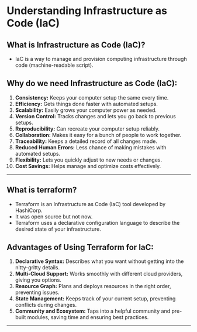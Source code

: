 # Understanding Infrastructure as Code (IaC)

## What is Infrastructure as Code (IaC)?

- IaC is a way to manage and provision computing infrastructure through code (machine-readable script).

## Why do we need Infrastructure as Code (IaC):

1.  **Consistency:** Keeps your computer setup the same every time.
2.  **Efficiency:** Gets things done faster with automated setups.
3.  **Scalability:** Easily grows your computer power as needed.
4.  **Version Control:** Tracks changes and lets you go back to previous setups.
5.  **Reproducibility:** Can recreate your computer setup reliably.
6.  **Collaboration:** Makes it easy for a bunch of people to work together.
7.  **Traceability:** Keeps a detailed record of all changes made.
8.  **Reduced Human Errors:** Less chance of making mistakes with automated setups.
9.  **Flexibility:** Lets you quickly adjust to new needs or changes.
10. **Cost Savings:** Helps manage and optimize costs effectively.

---

## What is terraform?

- Terraform is an Infrastructure as Code (IaC) tool developed by HashiCorp.
- It was open source but not now.
- Terraform uses a declarative configuration language to describe the desired state of your infrastructure.

## **Advantages of Using Terraform for IaC:**

1.  **Declarative Syntax:** Describes what you want without getting into the nitty-gritty details.
2.  **Multi-Cloud Support:** Works smoothly with different cloud providers, giving you options.
3.  **Resource Graph:** Plans and deploys resources in the right order, preventing issues.
4.  **State Management:** Keeps track of your current setup, preventing conflicts during changes.
5.  **Community and Ecosystem:** Taps into a helpful community and pre-built modules, saving time and ensuring best practices.

---
